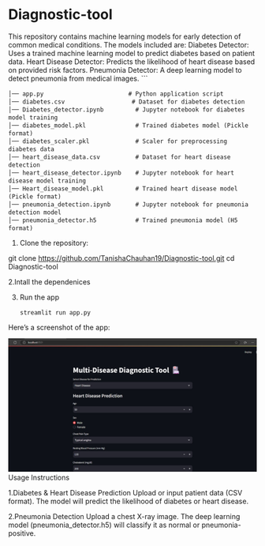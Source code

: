 # Diagnostic-tool

This repository contains machine learning models for early detection of common medical conditions. The models included are:
Diabetes Detector: Uses a trained machine learning model to predict diabetes based on patient data.
Heart Disease Detector: Predicts the likelihood of heart disease based on provided risk factors.
Pneumonia Detector: A deep learning model to detect pneumonia from medical images.
    ```
    
    │── app.py                        # Python application script
    │── diabetes.csv                   # Dataset for diabetes detection
    │── Diabetes_detector.ipynb         # Jupyter notebook for diabetes model training
    │── diabetes_model.pkl              # Trained diabetes model (Pickle format)
    │── diabetes_scaler.pkl             # Scaler for preprocessing diabetes data
    │── heart_disease_data.csv          # Dataset for heart disease detection
    │── heart_disease_detector.ipynb    # Jupyter notebook for heart disease model training
    │── Heart_disease_model.pkl         # Trained heart disease model (Pickle format)
    │── pneumonia_detection.ipynb       # Jupyter notebook for pneumonia detection model
    │── pneumonia_detector.h5           # Trained pneumonia model (H5 format)

1. Clone the repository:

git clone https://github.com/TanishaChauhan19/Diagnostic-tool.git
cd Diagnostic-tool

2.Intall the dependenices

3. Run the app
    ```
   streamlit run app.py

Here’s a screenshot of the app:

  ![Image Description](https://github.com/TanishaChauhan19/Diagnostic-tool/blob/main/app%20img.jpg?raw=true)
Usage Instructions

1.Diabetes & Heart Disease Prediction
Upload or input patient data (CSV format).
The model will predict the likelihood of diabetes or heart disease.

2.Pneumonia Detection
Upload a chest X-ray image.
The deep learning model (pneumonia_detector.h5) will classify it as normal or pneumonia-positive.


